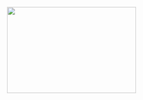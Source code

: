 <p align="center">
<img src="https://github.com/user-attachments/assets/9a53db7e-084d-4e0b-add3-d8f11df37211" width="300" height="200">
</p>
